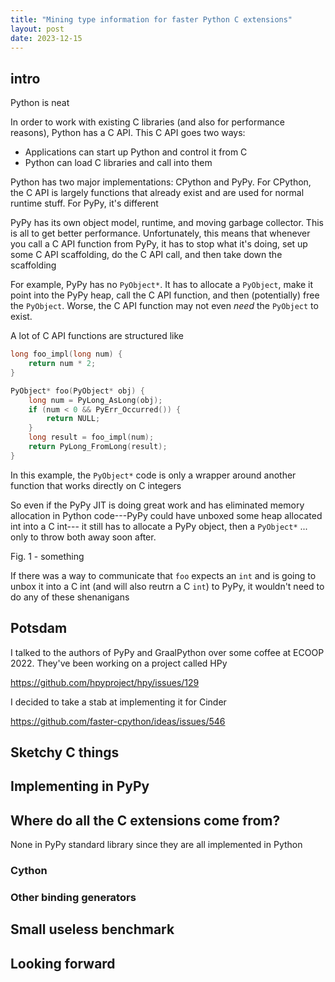 ```yaml
---
title: "Mining type information for faster Python C extensions"
layout: post
date: 2023-12-15
---
```


## intro

Python is neat

In order to work with existing C libraries (and also for performance reasons),
Python has a C API. This C API goes two ways:

* Applications can start up Python and control it from C
* Python can load C libraries and call into them

<!--
This works great when you are inside the main Python implementation, CPython,
and your API is 
-->

Python has two major implementations: CPython and PyPy. For CPython, the C API
is largely functions that already exist and are used for normal runtime stuff.
For PyPy, it's different

PyPy has its own object model, runtime, and moving garbage collector. This is
all to get better performance. Unfortunately, this means that whenever you call
a C API function from PyPy, it has to stop what it's doing, set up some C API
scaffolding, do the C API call, and then take down the scaffolding

<!-- insert diagram like pyro's -->

For example, PyPy has no `PyObject*`. It has to allocate a `PyObject`, make it
point into the PyPy heap, call the C API function, and then (potentially) free
the `PyObject`. Worse, the C API function may not even *need* the `PyObject` to
exist.

A lot of C API functions are structured like

```c
long foo_impl(long num) {
    return num * 2;
}

PyObject* foo(PyObject* obj) {
    long num = PyLong_AsLong(obj);
    if (num < 0 && PyErr_Occurred()) {
        return NULL;
    }
    long result = foo_impl(num);
    return PyLong_FromLong(result);
}
```

In this example, the `PyObject*` code is only a wrapper around another function
that works directly on C integers

So even if the PyPy JIT is doing great work and has eliminated memory
allocation in Python code---PyPy could have unboxed some heap allocated int
into a C int--- it still has to allocate a PyPy object, then a
`PyObject*` ... only to throw both away soon after.

<figure style="display: block; margin: 0 auto;">
  <object class="svg" type="image/svg+xml" data="https://mermaid.ink/svg/pako:eNqVkV1LwzAUhv9KOJdSR2s_0uZioO5m3ihMEaQ3sT3d6pqcmqbMOfbfTTsnTkEwV0nO83KenOygoBJBQIevPeoCZ7VcGqlyzdzSZJE1WFlGFbuZ3wu2IIXsbmtXpNmQPHCudD6dXrNHI9sWjWCXTUOFtAN6-_yChT07gF_IiM9V26BCbaWtSQv2oDeu-jMzSph6uRotfqdmxLrBakNmfexyyvzfbXzrHzonM7mSxZpZ-j4W8EChUbIu3Wh3QzAHu3JGOQi3LbGSfWNzyPXeobK3tNjqAoQ1PXrQt6Xz-_wJEJVsOnfbSv1EpI6QO4LYwRuIkAeTIAq5zy94HGZ-4sEWBPcnQRpynqRxHCUpj_cevI95f5JkWRRGfhDGQRSlPNh_AK9DpdY">
  </object>
  <figcaption>Fig. 1 - something</figcaption>
</figure>
<!--
https://mermaid.live/edit#pako:eNqVkV1LwzAUhv9KOJdSR2s_0uZioO5m3ihMEaQ3sT3d6pqcmqbMOfbfTTsnTkEwV0nO83KenOygoBJBQIevPeoCZ7VcGqlyzdzSZJE1WFlGFbuZ3wu2IIXsbmtXpNmQPHCudD6dXrNHI9sWjWCXTUOFtAN6-_yChT07gF_IiM9V26BCbaWtSQv2oDeu-jMzSph6uRotfqdmxLrBakNmfexyyvzfbXzrHzonM7mSxZpZ-j4W8EChUbIu3Wh3QzAHu3JGOQi3LbGSfWNzyPXeobK3tNjqAoQ1PXrQt6Xz-_wJEJVsOnfbSv1EpI6QO4LYwRuIkAeTIAq5zy94HGZ-4sEWBPcnQRpynqRxHCUpj_cevI95f5JkWRRGfhDGQRSlPNh_AK9DpdY
-->
<!--
sequenceDiagram
    note left of JIT: Some Python code
    JIT->>C Wrapper: Allocate PyObject*
    C Wrapper->>C Implementation: Unwrap PyObject*
    note right of C Implementation: Do some work
    C Implementation->>C Wrapper: Allocate PyObject*
    C Wrapper->>JIT: Unwrap PyObject*
    note left of JIT: Back to Python code
-->

If there was a way to communicate that `foo` expects an `int` and is going to
unbox it into a C int (and will also reutrn a C `int`) to PyPy, it wouldn't
need to do any of these shenanigans

## Potsdam

I talked to the authors of PyPy and GraalPython over some coffee at ECOOP 2022.
They've been working on a project called HPy

https://github.com/hpyproject/hpy/issues/129

I decided to take a stab at implementing it for Cinder

https://github.com/faster-cpython/ideas/issues/546

## Sketchy C things

## Implementing in PyPy

## Where do all the C extensions come from?

None in PyPy standard library since they are all implemented in Python

### Cython

### Other binding generators

## Small useless benchmark

## Looking forward

